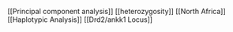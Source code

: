 [[Principal component analysis]]
[[heterozygosity]]
[[North Africa]]
[[Haplotypic Analysis]]
[[Drd2/ankk1 Locus]]
